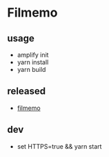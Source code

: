 # Filmemo

## usage
- amplify init
- yarn install
- yarn build

## released
- [filmemo](https://filmemo.fourside.dev/)

## dev
- set HTTPS=true && yarn start
